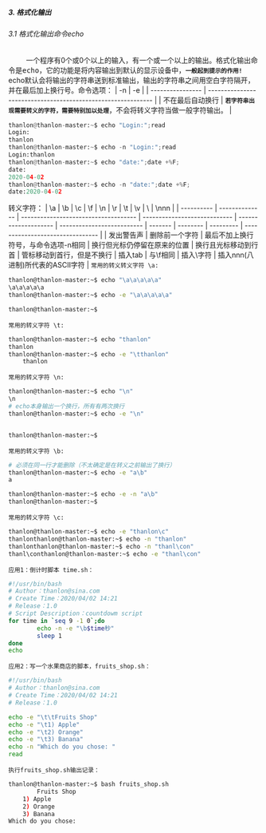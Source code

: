 ##### 3. 格式化输出
###### 3.1 格式化输出命令echo
&nbsp;&nbsp;&nbsp;&nbsp;&nbsp;&nbsp;&nbsp;&nbsp;&nbsp;一个程序有0个或0个以上的输入，有一个或一个以上的输出。格式化输出命令是<kbd>echo</kbd>，它的功能是将内容输出到默认的显示设备中，**`一般起到提示的作用!`** echo默认会将输出的字符串送到标准输出，输出的字符串之间用空白字符隔开，并在最后加上换行号。命令选项：
| -n               | -e                                                           |
| ---------------- | ------------------------------------------------------------ |
| 不在最后自动换行 | **`若字符串出现需要转义的字符，需要特别加以处理`**，不会将转义字符当做一般字符输出。 |
```py
thanlon@thanlon-master:~$ echo "Login:";read
Login:
thanlon
thanlon@thanlon-master:~$ echo -n "Login:";read
Login:thanlon
thanlon@thanlon-master:~$ echo "date:";date +%F;
date:
2020-04-02
thanlon@thanlon-master:~$ echo -n "date:";date +%F;
date:2020-04-02
```
转义字符：
| \a         | \b             | \c                                   | \f                           | \n                   | \r                         | \t      | \v       | \         | \nnn                             |
| ---------- | -------------- | ------------------------------------ | ---------------------------- | -------------------- | -------------------------- | ------- | -------- | --------- | -------------------------------- |
| 发出警告声 | 删除前一个字符 | 最后不加上换行符号，与命令选项-n相同 | 换行但光标仍停留在原来的位置 | 换行且光标移动到行首 | 管标移动到首行，但是不换行 | 插入tab | 与\f相同 | 插入\字符 | 插入nnn(八进制)所代表的ASCII字符 |
`常用的转义转义字符 \a:`
```bash
thanlon@thanlon-master:~$ echo "\a\a\a\a\a"
\a\a\a\a\a
thanlon@thanlon-master:~$ echo -e "\a\a\a\a\a"

thanlon@thanlon-master:~$ 
```
`常用的转义字符 \t:`

```bash
thanlon@thanlon-master:~$ echo "thanlon"
thanlon
thanlon@thanlon-master:~$ echo -e "\tthanlon"
	thanlon
```
`常用的转义字符 \n:`
```bash
thanlon@thanlon-master:~$ echo "\n"
\n
# echo本身输出一个换行，所有有两次换行
thanlon@thanlon-master:~$ echo -e "\n"


thanlon@thanlon-master:~$ 
```
`常用的转义字符 \b:`
```bash
# 必须在同一行才能删除（不太确定是在转义之前输出了换行）
thanlon@thanlon-master:~$ echo -e "a\b"
a

thanlon@thanlon-master:~$ echo -e -n "a\b"
thanlon@thanlon-master:~$ 
```
`常用的转义字符 \c:`
```bash
thanlon@thanlon-master:~$ echo -e "thanlon\c"
thanlonthanlon@thanlon-master:~$ echo -n "thanlon"
thanlonthanlon@thanlon-master:~$ echo -n "thanl\con"
thanl\conthanlon@thanlon-master:~$ echo -e "thanl\con"
```
`应用1：倒计时脚本 time.sh：`

```bash
#!/usr/bin/bash
# Author：thanlon@sina.com
# Create Time：2020/04/02 14:21
# Release：1.0
# Script Description：countdowm script
for time in `seq 9 -1 0`;do
        echo -n -e "\b$time秒"
        sleep 1
done
echo
```
`应用2：写一个水果商店的脚本，fruits_shop.sh：`
```bash
#!/usr/bin/bash
# Author：thanlon@sina.com
# Create Time：2020/04/02 14:21
# Release：1.0

echo -e "\t\tFruits Shop"
echo -e "\t1) Apple"
echo -e "\t2) Orange"
echo -e "\t3) Banana"
echo -n "Which do you chose: "
read
```
`执行fruits_shop.sh输出记录：`

```bash
thanlon@thanlon-master:~$ bash fruits_shop.sh
		Fruits Shop
	1) Apple
	2) Orange
	3) Banana
Which do you chose:
```